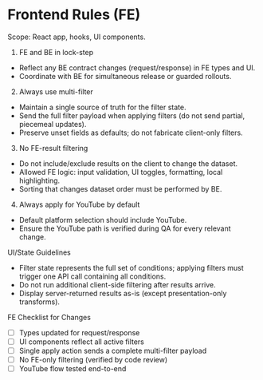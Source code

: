 # Frontend Rules (FE)

Scope: React app, hooks, UI components.

1) FE and BE in lock-step
- Reflect any BE contract changes (request/response) in FE types and UI.
- Coordinate with BE for simultaneous release or guarded rollouts.

2) Always use multi-filter
- Maintain a single source of truth for the filter state.
- Send the full filter payload when applying filters (do not send partial, piecemeal updates).
- Preserve unset fields as defaults; do not fabricate client-only filters.

3) No FE-result filtering
- Do not include/exclude results on the client to change the dataset.
- Allowed FE logic: input validation, UI toggles, formatting, local highlighting.
- Sorting that changes dataset order must be performed by BE.

4) Always apply for YouTube by default
- Default platform selection should include YouTube.
- Ensure the YouTube path is verified during QA for every relevant change.

UI/State Guidelines
- Filter state represents the full set of conditions; applying filters must trigger one API call containing all conditions.
- Do not run additional client-side filtering after results arrive.
- Display server-returned results as-is (except presentation-only transforms).

FE Checklist for Changes
- [ ] Types updated for request/response
- [ ] UI components reflect all active filters
- [ ] Single apply action sends a complete multi-filter payload
- [ ] No FE-only filtering (verified by code review)
- [ ] YouTube flow tested end-to-end
